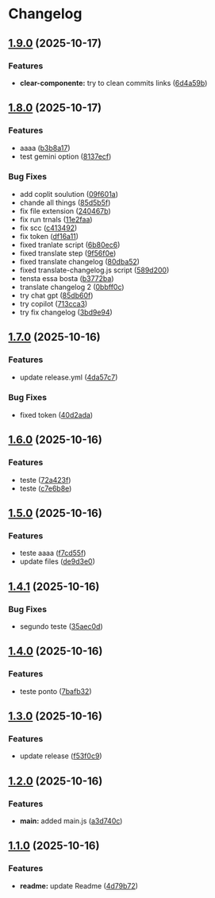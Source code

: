 # Changelog

## [1.9.0](https://github.com/LucasFVidigal/azure_boards_demo/compare/v1.8.0...v1.9.0) (2025-10-17)


### Features

* **clear-componente:** try to clean commits links ([6d4a59b](https://github.com/LucasFVidigal/azure_boards_demo/commit/6d4a59b72bb473669b5a3b8d0f749fe8f6a65393))

## [1.8.0](https://github.com/LucasFVidigal/azure_boards_demo/compare/v1.7.0...v1.8.0) (2025-10-17)


### Features

* aaaa ([b3b8a17](https://github.com/LucasFVidigal/azure_boards_demo/commit/b3b8a1713349a0f3b216851a76bcb02b067bd913))
* test gemini option ([8137ecf](https://github.com/LucasFVidigal/azure_boards_demo/commit/8137ecf185bf5622475fab26e1cf1d0a79e275c9))


### Bug Fixes

* add coplit soulution ([09f601a](https://github.com/LucasFVidigal/azure_boards_demo/commit/09f601ae3fa3e81fff188cfe4f6e94e5c1561602))
* chande all things ([85d5b5f](https://github.com/LucasFVidigal/azure_boards_demo/commit/85d5b5f4e8087e62efe13f5536c892b6b9397837))
* fix file extension ([240467b](https://github.com/LucasFVidigal/azure_boards_demo/commit/240467b1d5b0900cb8ebb90ac0cc4b3cf1768e79))
* fix run trnals ([11e2faa](https://github.com/LucasFVidigal/azure_boards_demo/commit/11e2faa104c979df22b45fd59c5740b4325c46d7))
* fix scc ([c413492](https://github.com/LucasFVidigal/azure_boards_demo/commit/c4134923428182d8fbe931ec24233ecb03741b1e))
* fix token ([df16a11](https://github.com/LucasFVidigal/azure_boards_demo/commit/df16a119e9ed2a63a738fa31f00dd885efb24b2f))
* fixed tranlate script ([6b80ec6](https://github.com/LucasFVidigal/azure_boards_demo/commit/6b80ec6048866ba34564c6b966a7063387e957c5))
* fixed translate  step ([9f56f0e](https://github.com/LucasFVidigal/azure_boards_demo/commit/9f56f0ec317f8c938089477b3639ee634ceaa4ca))
* fixed translate changelog ([80dba52](https://github.com/LucasFVidigal/azure_boards_demo/commit/80dba52c34034549eefe78d76248e9c96aab4569))
* fixed translate-changelog.js script ([589d200](https://github.com/LucasFVidigal/azure_boards_demo/commit/589d20076567ffc3bca508715c10327fee498819))
* tensta essa bosta ([b3772ba](https://github.com/LucasFVidigal/azure_boards_demo/commit/b3772ba4a32d925937972c765aa4342a6a46381b))
* translate changelog 2 ([0bbff0c](https://github.com/LucasFVidigal/azure_boards_demo/commit/0bbff0c1ee791b67f0d9e885facea191a5876731))
* try chat gpt ([85db60f](https://github.com/LucasFVidigal/azure_boards_demo/commit/85db60f7489543f986bed1f03b53d8801b4a31d3))
* try copilot ([713cca3](https://github.com/LucasFVidigal/azure_boards_demo/commit/713cca32df305f2683a96f55236e3a573630a973))
* try fix changelog ([3bd9e94](https://github.com/LucasFVidigal/azure_boards_demo/commit/3bd9e9492c3074f027e110a0eb5edf74462042ae))

## [1.7.0](https://github.com/LucasFVidigal/azure_boards_demo/compare/v1.6.0...v1.7.0) (2025-10-16)


### Features

* update release.yml ([4da57c7](https://github.com/LucasFVidigal/azure_boards_demo/commit/4da57c73331ec645fbd4d84f4dbbe89a22708f2e))


### Bug Fixes

* fixed token ([40d2ada](https://github.com/LucasFVidigal/azure_boards_demo/commit/40d2ada61802dd1a1b5647b87447408847c06893))

## [1.6.0](https://github.com/LucasFVidigal/azure_boards_demo/compare/v1.5.0...v1.6.0) (2025-10-16)


### Features

* teste ([72a423f](https://github.com/LucasFVidigal/azure_boards_demo/commit/72a423f3fafd23777c6b62595c21b8af1e277290))
* teste ([c7e6b8e](https://github.com/LucasFVidigal/azure_boards_demo/commit/c7e6b8e84390112d514f360348a3069b83527f09))

## [1.5.0](https://github.com/LucasFVidigal/azure_boards_demo/compare/v1.4.1...v1.5.0) (2025-10-16)


### Features

* teste aaaa ([f7cd55f](https://github.com/LucasFVidigal/azure_boards_demo/commit/f7cd55fc679567a001a98e922b3d76f359ee6aa4))
* update files ([de9d3e0](https://github.com/LucasFVidigal/azure_boards_demo/commit/de9d3e0985e3f7c41bd31dfd6f2d132d537a68a5))

## [1.4.1](https://github.com/LucasFVidigal/azure_boards_demo/compare/v1.4.0...v1.4.1) (2025-10-16)


### Bug Fixes

* segundo teste ([35aec0d](https://github.com/LucasFVidigal/azure_boards_demo/commit/35aec0d5726f2b26e9378a586a8edfca4cb075c7))

## [1.4.0](https://github.com/LucasFVidigal/azure_boards_demo/compare/v1.3.0...v1.4.0) (2025-10-16)


### Features

* teste ponto ([7bafb32](https://github.com/LucasFVidigal/azure_boards_demo/commit/7bafb3256a7ad081e3381abbc7544bb216f108a6))

## [1.3.0](https://github.com/LucasFVidigal/azure_boards_demo/compare/v1.2.0...v1.3.0) (2025-10-16)


### Features

* update release ([f53f0c9](https://github.com/LucasFVidigal/azure_boards_demo/commit/f53f0c97a45d2abe51b65c8fc60195cae9ce329b))

## [1.2.0](https://github.com/LucasFVidigal/azure_boards_demo/compare/v1.1.0...v1.2.0) (2025-10-16)


### Features

* **main:** added main.js ([a3d740c](https://github.com/LucasFVidigal/azure_boards_demo/commit/a3d740c8f8ea43b60a7840df60f624bd98d10976))

## [1.1.0](https://github.com/LucasFVidigal/azure_boards_demo/compare/v1.0.0...v1.1.0) (2025-10-16)


### Features

* **readme:** update Readme ([4d79b72](https://github.com/LucasFVidigal/azure_boards_demo/commit/4d79b72a329c74baf36b79d1f75002598eec5d79))
